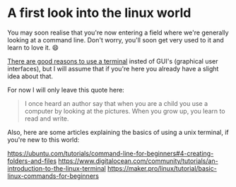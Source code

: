 # A first look into the linux world

You may soon realise that you're now entering a field where we're generally looking at a command line. Don't worry, you'll soon get very used to it and learn to love it. 😄

[There are good reasons to use a terminal](http://linuxcommand.org/lc3_learning_the_shell.php) insted of GUI's (graphical user interfaces), but I will assume that if you're here you already have a slight idea about that. 

For now I will only leave this quote here:

> I once heard an author say that when you are a child you use a computer by looking at the pictures. When you grow up, you learn to read and write. 

Also, here are some articles explaining the basics of using a unix terminal, if you're new to this world:

https://ubuntu.com/tutorials/command-line-for-beginners#4-creating-folders-and-files
https://www.digitalocean.com/community/tutorials/an-introduction-to-the-linux-terminal
https://maker.pro/linux/tutorial/basic-linux-commands-for-beginners

